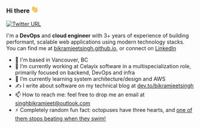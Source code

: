 ### Hi there <img src="https://github.com/BikramjeetSingh/BikramjeetSingh/blob/master/waveemoji.gif" width="20px"/>

[![Twitter URL](https://img.shields.io/twitter/url/https/twitter.com/bikramjtsingh.svg?style=social&label=@bikramjtsingh)](https://twitter.com/bikramjtsingh)

I'm a **DevOps** and **cloud engineer** with 3+ years of experience of building performant, scalable web applications using modern technology stacks. You can find me at [bikramjeetsingh.github.io](https://bikramjeetsingh.github.io), or connect on [LinkedIn](https://www.linkedin.com/bikramjeets) 

- 📍 I'm based in Vancouver, BC
- 🔭 I’m currently working at Celayix software in a multispecialization role, primarily focused on backend, DevOps and infra
- 🌱 I’m currently learning system architecture/design and AWS
- ✍️ I write about software on my technical blog at [dev.to/bikramjeetsingh](https://dev.to/bikramjeetsingh)
- 📫 How to reach me: feel free to drop me an email at [singhbikramjeet@outlook.com](mailto:singhbikramjeet@outlook.com)
- ⚡ Completely random fun fact: octopuses have three hearts, and [one of them stops beating when they swim!](https://octonation.com/how-many-hearts-does-an-octopus-have)
